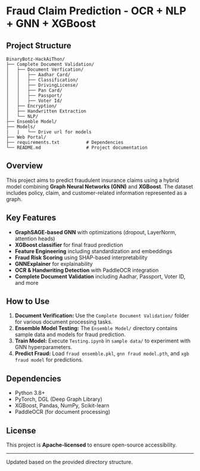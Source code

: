 # Fraud Claim Prediction - OCR + NLP + GNN + XGBoost

## Project Structure

```
BinaryBotz-HackAiThon/
├── Complete Document Validation/                   
│   ├── Document Verfication/                 
│   │   ├── Aadhar Card/          
│   │   ├── Classification/           
│   │   ├── DrivingLicense/       
│   │   ├── Pan Card/ 
│   │   ├── Passport/    
│   │   ├── Voter Id/             
│   ├── Encryption/          
│   ├── Handwritten Extraction           
│   └── NLP/        
├── Ensemble Model/                   
├── Models/
|   |   └── Drive url for models
├── Web Portal/ 
├── requirements.txt          # Dependencies
└── README.md                 # Project documentation
```

## Overview
This project aims to predict fraudulent insurance claims using a hybrid model combining **Graph Neural Networks (GNN)** and **XGBoost**. The dataset includes policy, claim, and customer-related information represented as a graph.

## Key Features
- **GraphSAGE-based GNN** with optimizations (dropout, LayerNorm, attention heads)
- **XGBoost classifier** for final fraud prediction
- **Feature Engineering** including standardization and embeddings
- **Fraud Risk Scoring** using SHAP-based interpretability
- **GNNExplainer** for explainability
- **OCR & Handwriting Detection** with PaddleOCR integration
- **Complete Document Validation** including Aadhar, Passport, Voter ID, and more

## How to Use
1. **Document Verification:** Use the `Complete Document Validation/` folder for various document processing tasks.
2. **Ensemble Model Testing:** The `Ensemble Model/` directory contains sample data and models for fraud prediction.
3. **Train Model:** Execute `Testing.ipynb` in `sample data/` to experiment with GNN hyperparameters.
4. **Predict Fraud:** Load `fraud ensemble.pkl`, `gnn fraud model.pth`, and `xgb fraud model` for predictions.

## Dependencies
- Python 3.8+
- PyTorch, DGL (Deep Graph Library)
- XGBoost, Pandas, NumPy, Scikit-learn
- PaddleOCR (for document processing)

## License
This project is **Apache-licensed** to ensure open-source accessibility.

---
Updated based on the provided directory structure.

